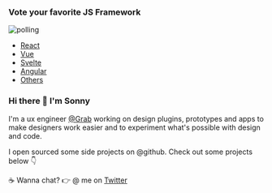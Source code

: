 ### Vote your favorite JS Framework

![polling](https://vega-github-readme.glitch.me/test.svg)

- [React](https://vega-github-readme.glitch.me/vote/React)
- [Vue](https://vega-github-readme.glitch.me/vote/Vue)
- [Svelte](https://vega-github-readme.glitch.me/vote/Svelte)
- [Angular](https://vega-github-readme.glitch.me/vote/Angular)
- [Others](https://vega-github-readme.glitch.me/vote/Others)

### Hi there 👋  I'm Sonny

I'm a ux engineer [@Grab](https://grab.com) working on design plugins, prototypes and apps to make designers work easier and to experiment what's possible with design and code.

I open sourced some side projects on @github. Check out some projects below 👇

☕ Wanna chat? 👉 @ me on [Twitter](https://twitter.com/sonnylazuardi)
